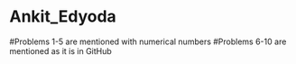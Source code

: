 # Ankit_Edyoda
#Problems 1-5 are mentioned with numerical numbers
#Problems 6-10 are mentioned as it is in GitHub
